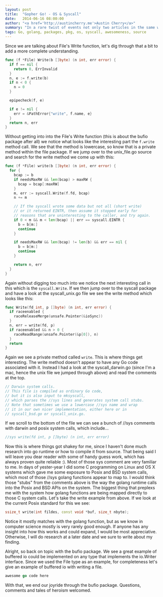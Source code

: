 ```yaml
---
layout: post
title:  "Gopher Go! - OS & Syscall"
date:   2014-06-16 08:00:00
author: "<a href='http://austincherry.me'>Austin Cherry</a>"
summary: "In a rare twist of events not only two articles in the same week, but two packages in the same article! In this article we are going to spend some time pulling apart the os and syscall packages to see just what makes them tick."
tags: Go, golang, packages, pkg, os, syscall, awesomeness, source
---
```


Since we are talking about File's Write function, let's dig through that a bit to add a more complete understanding.

```go
func (f *File) Write(b []byte) (n int, err error) {
  if f == nil {
    return 0, ErrInvalid
  }
  n, e := f.write(b)
  if n < 0 {
    n = 0
  }

  epipecheck(f, e)

  if e != nil {
    err = &PathError{"write", f.name, e}
  }
  return n, err
}
```

Without getting into into the File's Write function (this is about the bufio package after all) we notice what looks like the interesting part the `f.write` method call. We see that the method is lowercase, so know that is a private method within the file package. If we jump over to the unix_file.go source and search for the write method we come up with this:

```go
func (f *File) write(b []byte) (n int, err error) {
  for {
    bcap := b
    if needsMaxRW && len(bcap) > maxRW {
      bcap = bcap[:maxRW]
    }
    m, err := syscall.Write(f.fd, bcap)
    n += m

    // If the syscall wrote some data but not all (short write)
    // or it returned EINTR, then assume it stopped early for
    // reasons that are uninteresting to the caller, and try again.
    if 0 < m && m < len(bcap) || err == syscall.EINTR {
      b = b[m:]
      continue
    }

    if needsMaxRW && len(bcap) != len(b) && err == nil {
      b = b[m:]
      continue
    }

    return n, err
  }
}
```

Again without digging too much into we notice the next interesting call in this which is the `syscall.Write`. If we then jump over to the syscall package and have a look at the syscall_unix.go file we see the write method which looks like this:

```go
func Write(fd int, p []byte) (n int, err error) {
  if raceenabled {
    raceReleaseMerge(unsafe.Pointer(&ioSync))
  }
  n, err = write(fd, p)
  if raceenabled && n > 0 {
    raceReadRange(unsafe.Pointer(&p[0]), n)
  }
  return
}
```

Again we see a private method called `write`. This is where things get interesting. The write method doesn't appear to have any Go code associated with it. Instead I had a look at the syscall_darwin.go (since I'm a mac, hence the unix file we jumped through above) and read the comments at the top.

```go
// Darwin system calls.
// This file is compiled as ordinary Go code,
// but it is also input to mksyscall,
// which parses the //sys lines and generates system call stubs.
// Note that sometimes we use a lowercase //sys name and wrap
// it in our own nicer implementation, either here or in
// syscall_bsd.go or syscall_unix.go.
```

If we scroll to the bottom of the file we can see a bunch of //sys comments with darwin and posix system calls, which include...

```go
//sys write(fd int, p []byte) (n int, err error)
```

Now this is where things got shakey for me, since I haven't done much research into go runtime or how to compile it from source. That being said I will leave you dear reader with some of handy guess work, which has always proven quite reliable :). Most of those sys comment are very familiar to me. In days of yester-year I did some C programming on Linux and OS X systems which gave me some exposure to Posix and BSD system calls, which most of those //sys golang functions appear to map to. I would think those "stubs" from the comments above is the way the golang runtime calls into the Posix and BSD APIs on the system. The biggest thing that preplexs me with the system how golang functions are being mapped directly to those C system calls. Let's take the write example from above. If we look at the current Posix standard for this we see:

```cpp
ssize_t write(int fildes, const void *buf, size_t nbyte);
```

Notice it mostly matches with the golang function, but as we know in computer science mostly is very rarely good enough. If anyone has any insight into how this works and could expand, I would be most appreciative. Otherwise, I will do research at a later date and we sure to write about my finding.

Alright, so back on topic with the bufio package. We see a great example of buffered io could be implemented on any type that implements the io.Writer interface. Since we used the File type as an example, for completeness let's give an example of buffered io with writing a file.

```go
awesome go code here
```

With that, we end our joyride through the bufio package. Questions, comments and tales of heroism welcomed.